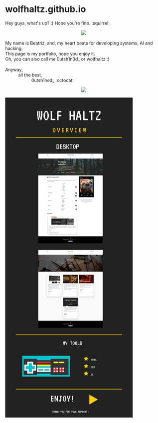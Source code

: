 # wolfhaltz.github.io

Hey guys, what's up? :)
Hope you're fine. :squirrel:
<br/>

<p align="center">
<img src="https://media.giphy.com/media/o0vwzuFwCGAFO/giphy.gif">
 </p>

 My name is Beatriz, and, my heart beats for developing systems, AI and hacking.<br/>
 This page is my portfolio, hope you enjoy it.<br/>
 Oh, you can also call me 0utsh1n3d_ or wolfhaltz :)<br/>
 <br/>
 Anyway,<br/>
&emsp;&emsp;&emsp;all the best,<br/>
&emsp;&emsp;&emsp;&emsp;&emsp;&emsp;0utsh1ned_ :octocat:
                     
<p align="center">
<img src="https://media.giphy.com/media/14kdiJUblbWBXy/giphy.gif">
</p>

<img src="img/wolfhaltz.png" />